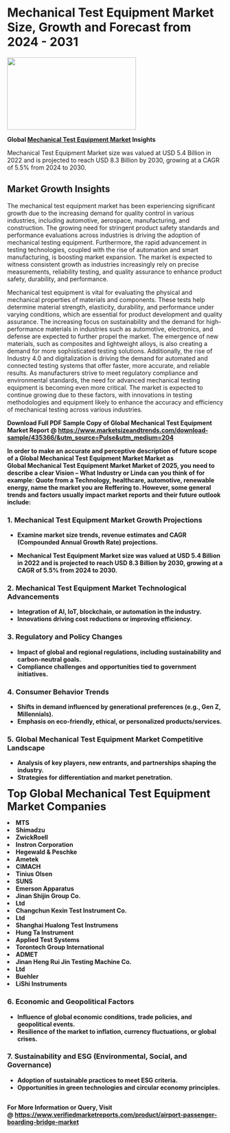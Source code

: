 <H1>Mechanical Test Equipment Market Size, Growth and Forecast from 2024 - 2031</H1><img class="aligncenter size-medium wp-image-584254" src="https://thirdeyenews.in/wp-content/uploads/2024/09/Global-Market-Research-300x168.jpeg" alt="" width="300" height="168" /><p><strong>Global&nbsp;<a href="https://www.marketsizeandtrends.com/download-sample/435366/&amp;utm_source=Pulse&amp;utm_medium=204">Mechanical Test Equipment Market</a> Insights</strong></p><p>Mechanical Test Equipment Market size was valued at USD 5.4 Billion in 2022 and is projected to reach USD 8.3 Billion by 2030, growing at a CAGR of 5.5% from 2024 to 2030.</p><p><h2>Market Growth Insights</h2> <p>The mechanical test equipment market has been experiencing significant growth due to the increasing demand for quality control in various industries, including automotive, aerospace, manufacturing, and construction. The growing need for stringent product safety standards and performance evaluations across industries is driving the adoption of mechanical testing equipment. Furthermore, the rapid advancement in testing technologies, coupled with the rise of automation and smart manufacturing, is boosting market expansion. The market is expected to witness consistent growth as industries increasingly rely on precise measurements, reliability testing, and quality assurance to enhance product safety, durability, and performance.</p> <p><strong></strong></p> <p>Mechanical test equipment is vital for evaluating the physical and mechanical properties of materials and components. These tests help determine material strength, elasticity, durability, and performance under varying conditions, which are essential for product development and quality assurance. The increasing focus on sustainability and the demand for high-performance materials in industries such as automotive, electronics, and defense are expected to further propel the market. The emergence of new materials, such as composites and lightweight alloys, is also creating a demand for more sophisticated testing solutions. Additionally, the rise of Industry 4.0 and digitalization is driving the demand for automated and connected testing systems that offer faster, more accurate, and reliable results. As manufacturers strive to meet regulatory compliance and environmental standards, the need for advanced mechanical testing equipment is becoming even more critical. The market is expected to continue growing due to these factors, with innovations in testing methodologies and equipment likely to enhance the accuracy and efficiency of mechanical testing across various industries.</p> <p><strong></p><p><span class=""><strong>Download Full PDF Sample Copy of Global Mechanical Test Equipment Market Report</strong> @ <a href="https://www.marketsizeandtrends.com/download-sample/435366/&amp;utm_source=Pulse&amp;utm_medium=204" target="_blank">https://www.marketsizeandtrends.com/download-sample/435366/&amp;utm_source=Pulse&amp;utm_medium=204</a></span></p><p>In order to make an accurate and perceptive description of future scope of a Global&nbsp;Mechanical Test Equipment Market Market as Global&nbsp;Mechanical Test Equipment Market Market of 2025, you need to describe a clear Vision &ndash; What Industry or Linda can you think of for example: Quote from a Technology, healthcare, automotive, renewable energy, name the market you are Reffering to. However, some general trends and factors usually impact market reports and their future outlook include:</p><h3>1.&nbsp;<strong>Mechanical Test Equipment Market Growth Projections</strong></h3><ul><li>Examine market size trends, revenue estimates and CAGR (Compounded Annual Growth Rate) projections.</li><li><p>Mechanical Test Equipment Market size was valued at USD 5.4 Billion in 2022 and is projected to reach USD 8.3 Billion by 2030, growing at a CAGR of 5.5% from 2024 to 2030.</p></li></ul><h3>2.&nbsp;<strong>Mechanical Test Equipment Market Technological Advancements</strong></h3><ul><li>Integration of AI, IoT, blockchain, or automation in the industry.</li><li>Innovations driving cost reductions or improving efficiency.</li></ul><h3>3.&nbsp;<strong>Regulatory and Policy Changes</strong></h3><ul><li>Impact of global and regional regulations, including sustainability and carbon-neutral goals.</li><li>Compliance challenges and opportunities tied to government initiatives.</li></ul><h3>4.&nbsp;<strong>Consumer Behavior Trends</strong></h3><ul><li>Shifts in demand influenced by generational preferences (e.g., Gen Z, Millennials).</li><li>Emphasis on eco-friendly, ethical, or personalized products/services.</li></ul><h3>5.&nbsp;<strong>Global Mechanical Test Equipment Market Competitive Landscape</strong></h3><ul><li>Analysis of key players, new entrants, and partnerships shaping the industry.</li><li>Strategies for differentiation and market penetration.</li></ul><p data-pm-slice="1 1 []"><span style="color: inherit; font-family: inherit; font-size: 25px;">Top Global Mechanical Test Equipment Market Companies</span></p><div class="" data-test-id=""><p><li>MTS</li><li> Shimadzu</li><li> ZwickRoell</li><li> Instron Corporation</li><li> Hegewald & Peschke</li><li> Ametek</li><li> CIMACH</li><li> Tinius Olsen</li><li> SUNS</li><li> Emerson Apparatus</li><li> Jinan Shijin Group Co.</li><li> Ltd</li><li> Changchun Kexin Test Instrument Co.</li><li> Ltd</li><li> Shanghai Hualong Test Instrumens</li><li> Hung Ta Instrument</li><li> Applied Test Systems</li><li> Torontech Group International</li><li> ADMET</li><li> Jinan Heng Rui Jin Testing Machine Co.</li><li> Ltd</li><li> Buehler</li><li> LiShi Instruments</li></p></div><h3>6.&nbsp;<strong>Economic and Geopolitical Factors</strong></h3><ul><li>Influence of global economic conditions, trade policies, and geopolitical events.</li><li>Resilience of the market to inflation, currency fluctuations, or global crises.</li></ul><h3>7.&nbsp;<strong>Sustainability and ESG (Environmental, Social, and Governance)</strong></h3><ul><li>Adoption of sustainable practices to meet ESG criteria.</li><li>Opportunities in green technologies and circular economy principles.</li></ul><h2><strong style="font-size: 14px;">For More Information or Query, Visit @&nbsp;</strong><a style="background-color: #ffffff; font-size: 14px;" href="https://www.marketsizeandtrends.com/report/mechanical-test-equipment-market/" target="_blank">https://www.verifiedmarketreports.com/product/airport-passenger-boarding-bridge-market</a></h2>
